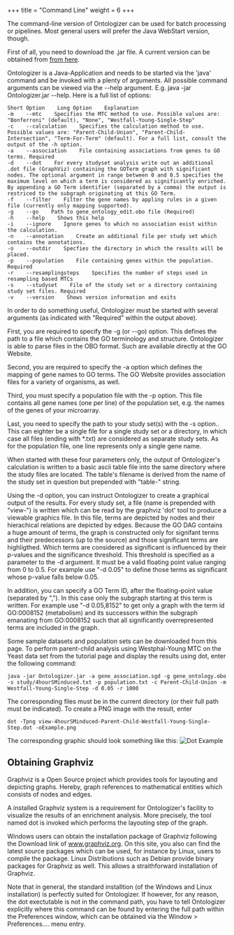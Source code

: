 +++
title = "Command Line"
weight = 6
+++

The command-line version of Ontologizer can be used for batch processing or pipelines. Most general users will prefer the Java WebStart version, though.

First of all, you need to download the .jar file. A current version can be obtained from [from here](https://github.com/charite/charite.github.io/tree/master/media/ontologizer).

Ontologizer is a Java-Application and needs to be started via the 'java' command and be invoked with a plenty of arguments. All possible command arguments can be viewed via the --help argument. E.g. java -jar Ontologizer.jar --help. Here is a full list of options:

    Short Option    Long Option    Explanation
    -m    --mtc    Specifies the MTC method to use. Possible values are: "Bonferroni" (default), "None", "Westfall-Young-Single-Step"
    -c    --calculation    Specifies the calculation method to use. Possible values are: "Parent-Child-Union", "Parent-Child-Intersection", "Term-For-Term" (default). For a full list, consult the output of the -h option.
    -a    --association    File containing associations from genes to GO terms. Required
    -d    --dot    For every studyset analysis write out an additional .dot file (GraphViz) containing the GOTerm graph with significant nodes. The optional argument in range between 0 and 0.5 specifies the maximum level on which a term is considered as significantly enriched. By appending a GO Term identifier (separated by a comma) the output is restriced to the subgraph originating at this GO Term.
    -f    --filter    Filter the gene names by appling rules in a given file (currently only mapping supported).
    -g    --go    Path to gene_ontology_edit.obo file (Required)
    -h    --help    Shows this help
    -i    --ignore    Ignore genes to which no association exist within the calculation.
    -n    --annotation    Create an additional file per study set which contains the annotations.
    -o    --outdir    Specfies the directory in which the results will be placed.
    -p    --population    File containing genes within the population. Required
    -r    --resamplingsteps    Specifies the number of steps used in resampling based MTCs
    -s    --studyset    File of the study set or a directory containing study set files. Required
    -v    --version    Shows version information and exits

In order to do something useful, Ontologizer must be started with several arguments (as indicated with "Required" within the output above).
 
First, you are required to specify the -g (or --go) option. This defines the path to a file which contains the GO terminology and structure. Ontologizer is able to parse files in the OBO format. Such are available directly at the GO Website.
 
Second, you are required to specify the -a option which defines the mapping of gene names to GO terms. The GO Website provides association files for a variety of organisms, as well.
 
Third, you must specify a population file with the -p option. This file contains all gene names (one per line) of the population set, e.g. the names of the genes of your microarray.
 
Last, you need to specify the path to your study set(s) with the -s option.. This can eighter be a single file for a single study set or a directory, in which case all files (ending with *.txt) are considered as separate study sets. As for the population file, one line represents only a single gene name.
 
When started with these four parameters only, the output of Ontologizer's calculation is written to a basic ascii table file into the same directory where the study files are located. The table's filename is derived from the name of the study set in question but prepended with "table-" string.
 
Using the -d option, you can instruct Ontologizer to create a graphical output of the results. For every study set, a file (name is prepended with "view-") is written which can be read by the graphviz 'dot' tool to produce a viewable graphics file. In this file, terms are depicted by nodes and their hierachical relations are depicted by edges. Because the GO DAG contains a huge amount of terms, the graph is constructed only for signifant terms and their predecessors (up to the source) and those significant terms are highligthed. Which terms are considered as significant is influenced by their p-values and the significance threshold. This threshold is specified as a parameter to the -d argument. It must be a valid floating point value ranging from 0 to 0.5. For example use "-d 0.05" to define those terms as significant whose p-value falls below 0.05.
 
In addition, you can specify a GO Term ID, after the floating-point value (separated by ","). In this case only the subgraph starting at this term is written. For example use "-d 0.05,8152" to get only a graph with the term id GO:0008152 (metabolism) and its successors within the subgraph emanating from GO:0008152 such that all significantly overrepresented terms are included in the graph.
 
Some sample datasets and population sets can be downloaded from this page.
To perform parent-child analysis using Westphal-Young MTC on the Yeast data set from the tutorial page and display the results using dot, enter the following command:

    java -jar Ontologizer.jar -a gene_association.sgd -g gene_ontology.obo -s study/4hourSMinduced.txt -p population.txt -c Parent-Child-Union -m Westfall-Young-Single-Step -d 0.05 -r 1000
The corresponding files must be in the current directory (or their full path must be indicated). To create a PNG image with the result, enter

    dot -Tpng view-4hourSMinduced-Parent-Child-Westfall-Young-Single-Step.dot -oExample.png

The corresponding graphic should look something like this:
![Dot Example](/images/Example.png)

## Obtaining Graphviz

Graphviz is a Open Source project which provides tools for layouting and depicting graphs. Hereby, graph references to mathematical entities which consists of nodes and edges.

A installed Graphviz system is a requirement for Ontologizer's facility to visualize the results of an enrichment analysis. More precisely, the tool named dot is invoked which performs the layouting step of the graph.

Windows users can obtain the installation package of Graphviz following the Download link of www.graphviz.org. On this site, you also can find the latest source packages which can be used, for instance by Linux, users to compile the package. Linux Distributions such as Debian provide binary packages for Graphviz as well. This allows a straithforward installation of Graphviz.

Note that in general, the standard installtion (of the Windows and Linux installation) is perfectly suited for Ontologizer. If however, for any reason, the dot exectutable is not in the command path, you have to tell Ontologizer explicitly where this command can be found by entering the full path within the Preferences window, which can be obtained via the Window > Preferences.... menu entry.
